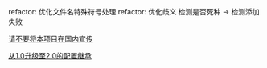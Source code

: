refactor: 优化文件名特殊符号处理
refactor: 优化歧义 检测是否死种 -> 检测添加失败

[请不要将本项目在国内宣传](https://github.com/wushuo894/ani-rss/discussions/504)

[从1.0升级至2.0的配置继承](https://github.com/wushuo894/ani-rss/discussions/427)
